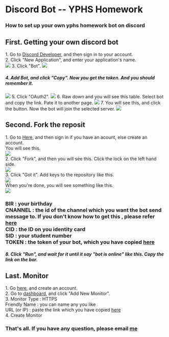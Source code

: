 # Discord Bot -- YPHS Homework
<h3><b>How to set up your own yphs homework bot on discord</b></h3>
<h2>First. Getting your own discord bot</h2>
<div>1. Go to <a href="https://discord.com/developers/applications">Discord Developer</a>, and then sign in to your account.</div>
<div>2. Click "New Application", and enter your application's name.</div>
<img src="https://cdn.discordapp.com/attachments/870320793400270860/873227295148638289/unknown.png" with="600" heigh="400">
3. Click "Bot".
<img src="https://cdn.discordapp.com/attachments/870320793400270860/873228744523927605/2021-08-06_11.36.57.png" with="600" heigh="400">
<h5>4. Add Bot, and click "Copy".  Now you get the token. And you should remember it.</h5>
<img src="https://cdn.discordapp.com/attachments/870320793400270860/873230887230259220/2021-08-06_11.47.03.png" with="600" heigh="400">
5. Click "OAuth2".
<img src="https://cdn.discordapp.com/attachments/870320793400270860/873231754117382234/unknown.png" with="600" heigh="400">
6. Raw down and you will see this table. Select bot and copy the link. Pate it to another page.
<img src="https://cdn.discordapp.com/attachments/870320793400270860/873232299691499520/unknown.png" with="600" heigh="400">
7. You will see this, and click the button. Now the bot will join the selected server.
<img src="https://cdn.discordapp.com/attachments/870320793400270860/873232997992792084/unknown.png" with="600" heigh="400">
<br>
<h2>Second. Fork the reposit</h2>
<div>1. Go to <a href="https://replit.com/@KenIsGenius/106-HW-Bot">Here</a>, and then sign in if you have an acount, else create an account.<br>You will see this.</div>
<img src="https://cdn.discordapp.com/attachments/870320793400270860/873235949172162650/unknown.png" with="600" heigh="400">
<div>2. Click "Fork", and then you will see this. Click the lock on the left hand side.</div>
<img src="https://cdn.discordapp.com/attachments/870320793400270860/873237636565844058/unknown.png" with="600" heigh="400">
<div>3. Click "Got it". Add keys to the repository like this.</div>
<img src="https://cdn.discordapp.com/attachments/870320793400270860/873238305808994384/unknown.png" with="600" heigh="400">
<div>When you're done, you will see something like this.</div>
<img src="https://cdn.discordapp.com/attachments/870320793400270860/873238555726606416/2021-08-06_10.36.41.png" with="37" heigh="25">
<h3>BIR : your birthday<br>CNANNEL : the id of the channel which you want the bot send message to. If you don't know how to get this , please refer <a href="https://www.remote.tools/remote-work/how-to-find-discord-id">here</a><br>CID : the ID on you identity card<br>SID : your student number<br>TOKEN : the token of your bot, which you have copied <a href="https://github.com/KenIsGenius/106-HW-Bot/blob/main/README.md#4-add-bot-and-click-copy--now-you-get-the-token-and-you-should-remember-it">here</a></h3>
<h5>8. Click "Run", and wait for it until it say "bot is online" like this. Copy the link on the bar.</h5>
<h2>Last. Monitor</h2>
<div>1. Go <a href="https://uptimerobot.com/">here</a>, and create an account.</div>
<div>2. Go to <a href="https://uptimerobot.com/dashboard#mainDashboard">dashboard</a>, and click "Add New Monitor".</div>
<div>3. Monitor Type : HTTPS<br> Friendly Name : you can name any you like<br>URL (or IP) : paste the link which you have copied <a href="https://github.com/KenIsGenius/106-HW-Bot/blob/main/README.md#8-click-run-and-wait-for-it-until-it-say-bot-is-online-like-this-copy-the-link-on-the-bar">here</a></div>
<div>4. Create Monitor</div>

<h3>That's all. If you have any question, please email <a href="mailto:yp11031012@yphs.tp.edu.tw">me</h3>
